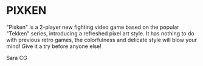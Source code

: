<h1>PIXKEN</h1>

"Pixken" is a 2-player new fighting video game based on the popular "Tekken" series, introducing a refreshed pixel art style.
It has nothing to do with previous retro games, the colorfulness and delicate style will blow your mind!
Give it a try before anyone else!

<link href="https://sara-cg.github.io/project-1/>Play it here!</link>

<h2>Controls</h2>

<ul>Player 1:
  <li>Right: D</li>
  <li>Left: A</li>
  <li>Attack: X</li>
  <li>Block: C</li></ul>
  
<ul>Player 2:
  <li>Right: Right Arrow</li>
  <li>Left: Left Arrow</li>
  <li>Attack: Enter</li>
  <li>Block: Right Shift/li></ul>
  
 <h3>Author</h3>
 
 <a href="mailto:correasg.sara@gmail.com">Sara CG</a>
